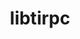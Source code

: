 ---
title: "libtirpc"
layout: cache
categories: [package, develop-2024-05-05]
meta: {"versions": ["1.3.3"], "compilers": ["gcc@=11.4.0", "gcc@=7.3.1"], "oss": ["amzn2", "ubuntu22.04"], "platforms": ["linux"], "targets": ["x86_64_v3"], "stacks": ["aws-isc", "e4s", "root"], "num_specs": 2, "num_specs_by_stack": {"root": 2, "e4s": 1, "aws-isc": 1}}
spec_details: [{"hash": "ih4y7akspme6ayeolrhxoqyntwthrota", "compiler": "gcc@=11.4.0", "versions": ["1.3.3"], "os": "ubuntu22.04", "platform": "linux", "target": "x86_64_v3", "variants": ["build_system=autotools"], "stacks": ["root", "e4s"], "size": "-", "tarball": "https://binaries.spack.io/releases/develop-2024-05-05/build_cache/linux-ubuntu22.04-x86_64_v3/gcc-11.4.0/libtirpc-1.3.3/linux-ubuntu22.04-x86_64_v3-gcc-11.4.0-libtirpc-1.3.3-ih4y7akspme6ayeolrhxoqyntwthrota.spack"}, {"hash": "fnzqxcuzvocteuxaod5qhy6kb3x43bjk", "compiler": "gcc@=7.3.1", "versions": ["1.3.3"], "os": "amzn2", "platform": "linux", "target": "x86_64_v3", "variants": ["build_system=autotools"], "stacks": ["root", "aws-isc"], "size": "-", "tarball": "https://binaries.spack.io/releases/develop-2024-05-05/build_cache/linux-amzn2-x86_64_v3/gcc-7.3.1/libtirpc-1.3.3/linux-amzn2-x86_64_v3-gcc-7.3.1-libtirpc-1.3.3-fnzqxcuzvocteuxaod5qhy6kb3x43bjk.spack"}]
---